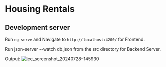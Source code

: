 # Housing Rentals

## Development server

Run `ng serve` and Navigate to `http://localhost:4200/` for Frontend.

Run json-server --watch db.json from the src directory for Backend Server.

Output:
![ice_screenshot_20240728-145930](https://github.com/user-attachments/assets/7d9d706b-cead-49ad-a3d1-56601a9054ab)





